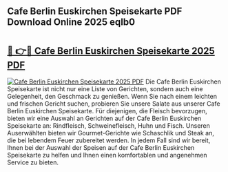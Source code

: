 ## Cafe Berlin Euskirchen Speisekarte PDF Download Online 2025 eqIb0

# <h2><a href="http://gc69zi.nevu.top/?p=Cafe+Berlin+Euskirchen+Speisekarte">🔗 👉🔴 Cafe Berlin Euskirchen Speisekarte 2025 PDF</a></h2>

[![Cafe Berlin Euskirchen Speisekarte 2025 PDF](https://i.imgur.com/dBaPXMq.png)](http://gc69zi.nevu.top/?p=Cafe+Berlin+Euskirchen+Speisekarte)
Die Cafe Berlin Euskirchen Speisekarte ist nicht nur eine Liste von Gerichten, sondern auch eine Gelegenheit, den Geschmack zu genießen. Wenn Sie nach einem leichten und frischen Gericht suchen, probieren Sie unsere Salate aus unserer Cafe Berlin Euskirchen Speisekarte. Für diejenigen, die Fleisch bevorzugen, bieten wir eine Auswahl an Gerichten auf der Cafe Berlin Euskirchen Speisekarte an: Rindfleisch, Schweinefleisch, Huhn und Fisch. Unseren Auserwählten bieten wir Gourmet-Gerichte wie Schaschlik und Steak an, die bei lebendem Feuer zubereitet werden. In jedem Fall sind wir bereit, Ihnen bei der Auswahl der Speisen auf der Cafe Berlin Euskirchen Speisekarte zu helfen und Ihnen einen komfortablen und angenehmen Service zu bieten.
